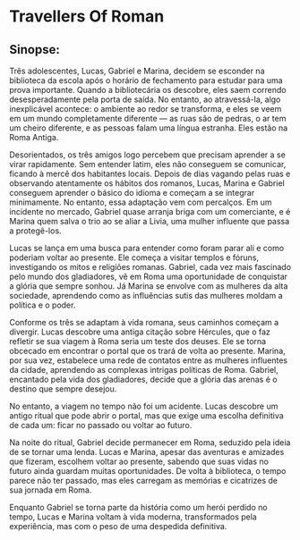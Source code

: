 # Travellers Of Roman

## Sinopse:

Três adolescentes, Lucas, Gabriel e Marina, decidem se esconder na biblioteca da escola após o horário de fechamento para estudar para uma prova importante. Quando a bibliotecária os descobre, eles saem correndo desesperadamente pela porta de saída. No entanto, ao atravessá-la, algo inexplicável acontece: o ambiente ao redor se transforma, e eles se veem em um mundo completamente diferente — as ruas são de pedras, o ar tem um cheiro diferente, e as pessoas falam uma língua estranha. Eles estão na Roma Antiga.

Desorientados, os três amigos logo percebem que precisam aprender a se virar rapidamente. Sem entender latim, eles não conseguem se comunicar, ficando à mercê dos habitantes locais. Depois de dias vagando pelas ruas e observando atentamente os hábitos dos romanos, Lucas, Marina e Gabriel conseguem aprender o básico do idioma e começam a se integrar minimamente. No entanto, essa adaptação vem com percalços. Em um incidente no mercado, Gabriel quase arranja briga com um comerciante, e é Marina quem salva o trio ao se aliar a Livia, uma mulher influente que passa a protegê-los.

Lucas se lança em uma busca para entender como foram parar ali e como poderiam voltar ao presente. Ele começa a visitar templos e fóruns, investigando os mitos e religiões romanas. Gabriel, cada vez mais fascinado pelo mundo dos gladiadores, vê em Roma uma oportunidade de conquistar a glória que sempre sonhou. Já Marina se envolve com as mulheres da alta sociedade, aprendendo como as influências sutis das mulheres moldam a política e o poder.

Conforme os três se adaptam à vida romana, seus caminhos começam a divergir. Lucas descobre uma antiga citação sobre Hércules, que o faz refletir se sua viagem à Roma seria um teste dos deuses. Ele se torna obcecado em encontrar o portal que os trará de volta ao presente. Marina, por sua vez, estabelece uma rede de contatos entre as mulheres influentes da cidade, aprendendo as complexas intrigas políticas de Roma. Gabriel, encantado pela vida dos gladiadores, decide que a glória das arenas é o destino que sempre desejou.

No entanto, a viagem no tempo não foi um acidente. Lucas descobre um antigo ritual que pode abrir o portal, mas que exige uma escolha definitiva de cada um: ficar no passado ou voltar ao futuro.

Na noite do ritual, Gabriel decide permanecer em Roma, seduzido pela ideia de se tornar uma lenda. Lucas e Marina, apesar das aventuras e amizades que fizeram, escolhem voltar ao presente, sabendo que suas vidas no futuro ainda guardam muitas oportunidades. De volta à biblioteca, o tempo parece não ter passado, mas eles carregam as memórias e cicatrizes de sua jornada em Roma.

Enquanto Gabriel se torna parte da história como um herói perdido no tempo, Lucas e Marina voltam à vida moderna, transformados pela experiência, mas com o peso de uma despedida definitiva.
